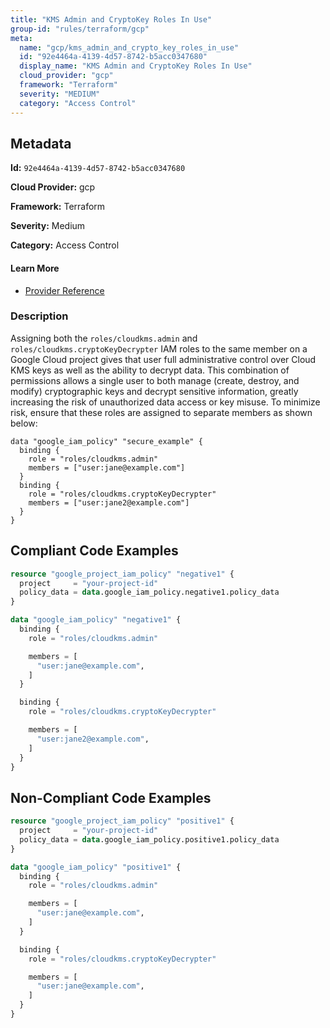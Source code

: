 ```yaml
---
title: "KMS Admin and CryptoKey Roles In Use"
group-id: "rules/terraform/gcp"
meta:
  name: "gcp/kms_admin_and_crypto_key_roles_in_use"
  id: "92e4464a-4139-4d57-8742-b5acc0347680"
  display_name: "KMS Admin and CryptoKey Roles In Use"
  cloud_provider: "gcp"
  framework: "Terraform"
  severity: "MEDIUM"
  category: "Access Control"
---
```

## Metadata

**Id:** `92e4464a-4139-4d57-8742-b5acc0347680`

**Cloud Provider:** gcp

**Framework:** Terraform

**Severity:** Medium

**Category:** Access Control

#### Learn More

 - [Provider Reference](https://registry.terraform.io/providers/hashicorp/google/latest/docs/resources/google_project_iam#policy_data)

### Description

 Assigning both the `roles/cloudkms.admin` and `roles/cloudkms.cryptoKeyDecrypter` IAM roles to the same member on a Google Cloud project gives that user full administrative control over Cloud KMS keys as well as the ability to decrypt data. This combination of permissions allows a single user to both manage (create, destroy, and modify) cryptographic keys and decrypt sensitive information, greatly increasing the risk of unauthorized data access or key misuse. To minimize risk, ensure that these roles are assigned to separate members as shown below:

```
data "google_iam_policy" "secure_example" {
  binding {
    role = "roles/cloudkms.admin"
    members = ["user:jane@example.com"]
  }
  binding {
    role = "roles/cloudkms.cryptoKeyDecrypter"
    members = ["user:jane2@example.com"]
  }
}
```


## Compliant Code Examples
```terraform
resource "google_project_iam_policy" "negative1" {
  project     = "your-project-id"
  policy_data = data.google_iam_policy.negative1.policy_data
}

data "google_iam_policy" "negative1" {
  binding {
    role = "roles/cloudkms.admin"

    members = [
      "user:jane@example.com",
    ]
  }

  binding {
    role = "roles/cloudkms.cryptoKeyDecrypter"

    members = [
      "user:jane2@example.com",
    ]
  }
}

```
## Non-Compliant Code Examples
```terraform
resource "google_project_iam_policy" "positive1" {
  project     = "your-project-id"
  policy_data = data.google_iam_policy.positive1.policy_data
}

data "google_iam_policy" "positive1" {
  binding {
    role = "roles/cloudkms.admin"

    members = [
      "user:jane@example.com",
    ]
  }

  binding {
    role = "roles/cloudkms.cryptoKeyDecrypter"

    members = [
      "user:jane@example.com",
    ]
  }
}

```